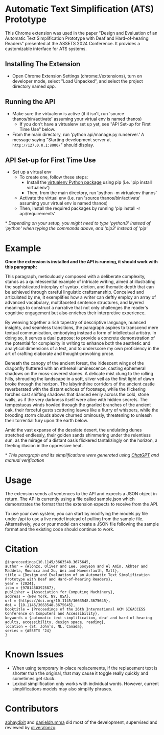 # Automatic Text Simplification (ATS) Prototype

This Chrome extension was used in the paper "Design and Evaluation of an Automatic Text Simplification Prototype with Deaf and Hard-of-hearing Readers" presented at the ASSETS 2024 Conference. It provides a customizable interface for ATS systems.

## Installing The Extension
- Open Chrome Extension Settings (chrome://extensions), turn on developer mode, select "Load Unpacked", and select the project directory named *app*.

## Running the API
- Make sure the virtualenv is active (if it isn't, run 'source thanos/bin/activate' assuming your virtual env is named thanos)
  - If you don't have a virtualenv set up yet, see "API Set-up for First Time Use" below.
- From the main directory, run 'python api/manage.py runserver.' A message saying "Starting development server at `http://127.0.0.1:8000/`" should display.


## API Set-up for First Time Use
- Set up a virtual env
  - To create one, follow these steps:
    - Install the [virtualenv Python package](https://pypi.org/project/virtualenv/) using pip (i.e. 'pip install virtualenv')
	- Then, from the main directory, run 'python -m virtualenv thanos'
  - Activate the virtual env (i.e. run 'source thanos/bin/activate' assuming your virtual env is named thanos)
  - Then, install the required packages by running 'pip install -r api/requirements'

\* *Depending on your setup, you might need to type 'python3' instead of 'python' when typing the commands above, and 'pip3' instead of 'pip'*

# Example

**Once the extension is installed and the API is running, it should work with this paragraph:**

This paragraph, meticulously composed with a deliberate complexity, stands as a quintessential example of intricate writing, aimed at illustrating the sophisticated interplay of syntax, diction, and thematic depth that can be achieved through careful linguistic craftsmanship. Conceived and articulated by me, it exemplifies how a writer can deftly employ an array of advanced vocabulary, multifaceted sentence structures, and layered meanings to construct a narrative that not only challenges the reader's cognitive engagement but also enriches their interpretive experience. 

By weaving together a rich tapestry of descriptive language, nuanced insights, and seamless transitions, the paragraph aspires to transcend mere textual communication, embodying instead a form of intellectual artistry. In doing so, it serves a dual purpose: to provide a concrete demonstration of the potential for complexity in writing to enhance both the aesthetic and analytical dimensions of a text, and to underscore my own proficiency in the art of crafting elaborate and thought-provoking prose.

Beneath the canopy of the ancient forest, the iridescent wings of the dragonfly fluttered with an ethereal luminescence, casting ephemeral shadows on the moss-covered stones. A delicate mist clung to the rolling hills, shrouding the landscape in a soft, silver veil as the first light of dawn broke through the horizon. The labyrinthine corridors of the ancient castle reverberated with the distant echoes of footsteps, while the flickering torches cast shifting shadows that danced eerily across the cold, stone walls, as if the very darkness itself were alive with hidden secrets. The tempestuous winds howled through the gnarled branches of the ancient oak, their forceful gusts scattering leaves like a flurry of whispers, while the brooding storm clouds above churned ominously, threatening to unleash their torrential fury upon the earth below.

Amid the vast expanse of the desolate desert, the undulating dunes stretched endlessly, their golden sands shimmering under the relentless sun, as the mirage of a distant oasis flickered tantalizingly on the horizon, a fleeting illusion in the oppressive heat.

\* *This paragraph and its simplifications were generated using [ChatGPT](https://chatgpt.com) and manual verification*

# Usage

The extension sends all sentences to the API and expects a JSON object in return. The API is currently using a file called sample.json which demonstrates the format that the extension expects to receive from the API. 

To use your own system, you can start by modifying the models.py file under /api to use a live model instead of pulling from the sample file. Alternatively, you or your model can create a JSON file following the sample format and the existing code should continue to work.

# Citation

```
@inproceedings{10.1145/3663548.3675645,
author = {Alonzo, Oliver and Lee, Sooyeon and Al Amin, Akhter and Maddela, Mounica and Xu, Wei and Huenerfauth, Matt},
title = {Design and Evaluation of an Automatic Text Simplification Prototype with Deaf and Hard-of-hearing Readers},
year = {2024},
isbn = {9781450392587},
publisher = {Association for Computing Machinery},
address = {New York, NY, USA},
url = {https://doi.org/10.1145/3663548.3675645},
doi = {10.1145/3663548.3675645},
booktitle = {Proceedings of the 26th International ACM SIGACCESS Conference on Computers and Accessibility},
keywords = {automatic text simplification, deaf and hard-of-hearing adults, accessibility, design space, reading},
location = {St. John's, NL, Canada},
series = {ASSETS '24}
}
```

# Known Issues

- When using temporary in-place replacements, if the replacement text is shorter than the original, that may cause it toggle really quickly and sometimes get stuck.
- Lexical simplification only works with individual words. However, current simplifications models may also simplify phrases.

# Contributors

[abhaydixit](https://github.com/abhaydixit) and [danieldrumma](https://github.com/danieldrumma) did most of the development, supervised and reviewed by [oliveralonzo](https://github.com/oliveralonzo).
